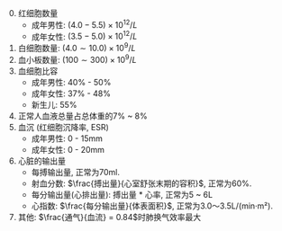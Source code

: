 0. 红细胞数量
    - 成年男性: $(4.0-5.5) \times 10^{12}/L$
    - 成年女性: $(3.5-5.0) \times 10^{12}/L$
0. 白细胞数量: $(4.0 \sim 10.0) \times 10^9 /L$
0. 血小板数量: $(100 \sim 300) \times 10^9 /L$
0. 血细胞比容
    - 成年男性: 40% - 50%
    - 成年女性: 37% - 48%
    - 新生儿: 55%
0. 正常人血液总量占总体重的7% ~ 8%
0. 血沉 (红细胞沉降率, ESR)
    - 成年男性: 0 - 15mm
    - 成年女性: 0 - 20mm
0. 心脏的输出量
    - 每搏输出量, 正常为70ml.
    - 射血分数: $\frac{搏出量}{心室舒张末期的容积}$, 正常为60%.
    - 每分输出量(心排出量): 搏出量 * 心率, 正常为5 ~ 6L
    - 心指数: $\frac{每分输出量}{体表面积}$, 正常为3.0～3.5L/(min·m²).
0. 其他: $\frac{通气}{血流} = 0.84$时肺换气效率最大
